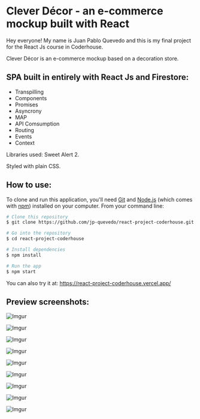 # Clever Décor - an e-commerce mockup built with React

Hey everyone! My name is Juan Pablo Quevedo and this is my final project for the React Js course in Coderhouse.

Clever Décor is an e-commerce mockup based on a decoration store.

## SPA built in entirely with React Js and Firestore:

* Transpilling
* Components
* Promises
* Asyncrony
* MAP
* API Comsumption
* Routing
* Events
* Context

Libraries used: Sweet Alert 2.

Styled with plain CSS.

## How to use:

To clone and run this application, you'll need [Git](https://git-scm.com) and [Node.js](https://nodejs.org/en/download/) (which comes with [npm](http://npmjs.com)) installed on your computer. From your command line:

```bash
# Clone this repository
$ git clone https://github.com/jp-quevedo/react-project-coderhouse.git

# Go into the repository
$ cd react-project-coderhouse

# Install dependencies
$ npm install

# Run the app
$ npm start
```

You can also try it at: https://react-project-coderhouse.vercel.app/

## Preview screenshots:

![Imgur](https://i.imgur.com/NhCq3rs.png)

![Imgur](https://i.imgur.com/2LjHxSY.png)

![Imgur](https://i.imgur.com/0mJyp62.png)

![Imgur](https://i.imgur.com/RYtG9ar.png)

![Imgur](https://i.imgur.com/qbkuEcj.png)

![Imgur](https://i.imgur.com/STrafff.png)

![Imgur](https://i.imgur.com/3eTQPkg.png)

![Imgur](https://i.imgur.com/KGovpVs.png)

![Imgur](https://i.imgur.com/twSI4su.png)